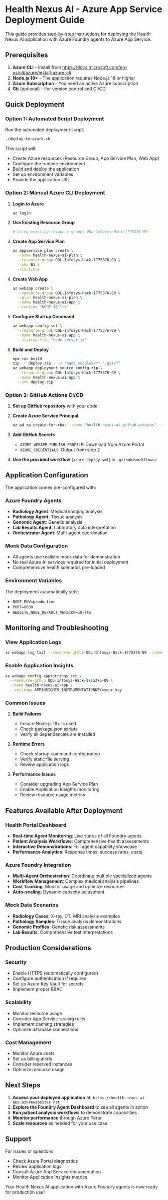 # Health Nexus AI - Azure App Service Deployment Guide

This guide provides step-by-step instructions for deploying the Health Nexus AI application with Azure Foundry agents to Azure App Service.

## Prerequisites

1. **Azure CLI** - Install from https://docs.microsoft.com/en-us/cli/azure/install-azure-cli
2. **Node.js 18+** - The application requires Node.js 18 or higher
3. **Azure Subscription** - You need an active Azure subscription
4. **Git** (optional) - For version control and CI/CD

## Quick Deployment

### Option 1: Automated Script Deployment

Run the automated deployment script:

```bash
./deploy-to-azure.sh
```

This script will:
- Create Azure resources (Resource Group, App Service Plan, Web App)
- Configure the runtime environment
- Build and deploy the application
- Set up environment variables
- Provide the application URL

### Option 2: Manual Azure CLI Deployment

1. **Login to Azure**
   ```bash
   az login
   ```

2. **Use Existing Resource Group**
   ```bash
   # Using existing resource group: ODL-Infosys-Hack-1775376-09
   ```

3. **Create App Service Plan**
   ```bash
   az appservice plan create \
     --name health-nexus-ai-plan \
     --resource-group ODL-Infosys-Hack-1775376-09 \
     --sku B1 \
     --is-linux
   ```

4. **Create Web App**
   ```bash
   az webapp create \
     --resource-group ODL-Infosys-Hack-1775376-09 \
     --plan health-nexus-ai-plan \
     --name health-nexus-ai-app \
     --runtime "NODE|18-lts"
   ```

5. **Configure Startup Command**
   ```bash
   az webapp config set \
     --resource-group ODL-Infosys-Hack-1775376-09 \
     --name health-nexus-ai-app \
     --startup-file "node server.js"
   ```

6. **Build and Deploy**
   ```bash
   npm run build
   zip -r deploy.zip . -x "node_modules/*" ".git/*"
   az webapp deployment source config-zip \
     --resource-group ODL-Infosys-Hack-1775376-09 \
     --name health-nexus-ai-app \
     --src deploy.zip
   ```

### Option 3: GitHub Actions CI/CD

1. **Set up GitHub repository** with your code
2. **Create Azure Service Principal**
   ```bash
   az ad sp create-for-rbac --name "health-nexus-ai-github-actions" --role contributor --scopes /subscriptions/{subscription-id}/resourceGroups/ODL-Infosys-Hack-1775376-09 --sdk-auth
   ```

3. **Add GitHub Secrets**
   - `AZURE_WEBAPP_PUBLISH_PROFILE`: Download from Azure Portal
   - `AZURE_CREDENTIALS`: Output from step 2

4. **Use the provided workflow** (`azure-deploy.yml`) in `.github/workflows/`

## Application Configuration

The application comes pre-configured with:

### Azure Foundry Agents
- **Radiology Agent**: Medical imaging analysis
- **Pathology Agent**: Tissue analysis
- **Genomic Agent**: Genetic analysis
- **Lab Results Agent**: Laboratory data interpretation
- **Orchestrator Agent**: Multi-agent coordination

### Mock Data Configuration
- All agents use realistic mock data for demonstration
- No real Azure AI services required for initial deployment
- Comprehensive health scenarios pre-loaded

### Environment Variables
The deployment automatically sets:
- `NODE_ENV=production`
- `PORT=8080`
- `WEBSITE_NODE_DEFAULT_VERSION=18-lts`

## Monitoring and Troubleshooting

### View Application Logs
```bash
az webapp log tail --resource-group ODL-Infosys-Hack-1775376-09 --name health-nexus-ai-app
```

### Enable Application Insights
```bash
az webapp config appsettings set \
  --resource-group ODL-Infosys-Hack-1775376-09 \
  --name health-nexus-ai-app \
  --settings APPINSIGHTS_INSTRUMENTATIONKEY=your-key
```

### Common Issues

1. **Build Failures**
   - Ensure Node.js 18+ is used
   - Check package.json scripts
   - Verify all dependencies are installed

2. **Runtime Errors**
   - Check startup command configuration
   - Verify static file serving
   - Review application logs

3. **Performance Issues**
   - Consider upgrading App Service Plan
   - Enable Application Insights monitoring
   - Review resource usage metrics

## Features Available After Deployment

### Health Portal Dashboard
- **Real-time Agent Monitoring**: Live status of all Foundry agents
- **Patient Analysis Workflows**: Comprehensive health assessments
- **Interactive Demonstrations**: Full agent capability showcase
- **Performance Analytics**: Response times, success rates, costs

### Azure Foundry Integration
- **Multi-Agent Orchestration**: Coordinate multiple specialized agents
- **Workflow Management**: Complex medical analysis pipelines
- **Cost Tracking**: Monitor usage and optimize resources
- **Auto-scaling**: Dynamic capacity adjustment

### Mock Data Scenarios
- **Radiology Cases**: X-ray, CT, MRI analysis examples
- **Pathology Samples**: Tissue analysis demonstrations
- **Genomic Profiles**: Genetic risk assessments
- **Lab Results**: Comprehensive test interpretations

## Production Considerations

### Security
- Enable HTTPS (automatically configured)
- Configure authentication if required
- Set up Azure Key Vault for secrets
- Implement proper RBAC

### Scalability
- Monitor resource usage
- Consider App Service scaling rules
- Implement caching strategies
- Optimize database connections

### Cost Management
- Monitor Azure costs
- Set up billing alerts
- Consider reserved instances
- Optimize resource usage

## Next Steps

1. **Access your deployed application** at: `https://health-nexus-ai-app.azurewebsites.net`
2. **Explore the Foundry Agent Dashboard** to see all agents in action
3. **Run patient analysis workflows** to demonstrate capabilities
4. **Monitor performance** through Azure Portal
5. **Scale resources** as needed for your use case

## Support

For issues or questions:
- Check Azure Portal diagnostics
- Review application logs
- Consult Azure App Service documentation
- Monitor Application Insights metrics

Your Health Nexus AI application with Azure Foundry agents is now ready for production use!